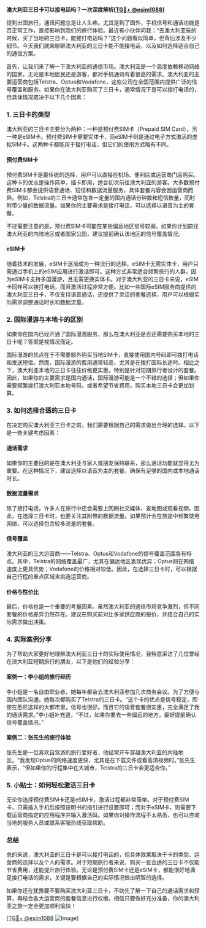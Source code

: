 **澳大利亚三日卡可以接电话吗？一次深度解析[[TG💪+ @esim1088](https://t.me/s/esim1088)]**

提到出国旅行，通讯问题总是让人头疼。尤其是到了国外，手机信号和通话功能是否正常工作，直接影响到我们的旅行体验。最近有小伙伴问我：“去澳大利亚玩的时候，买了当地的三日卡，能接打电话吗？”这个问题看似简单，但背后涉及不少细节。今天我们就来聊聊澳大利亚的三日卡能不能接电话，以及如何选择适合自己的通信方案。

首先，让我们来了解一下澳大利亚的通信市场。澳大利亚是一个高度依赖移动网络的国家，无论是本地居民还是游客，都对手机通讯有着很高的需求。澳大利亚的主要运营商包括Telstra、Optus和Vodafone，这些公司在全国范围内提供广泛的信号覆盖和服务。如果你在澳大利亚购买了三日卡，通常情况下是可以接打电话的，但具体情况取决于以下几个因素：

### **1. 三日卡的类型**
澳大利亚的三日卡主要分为两种：一种是预付费SIM卡（Prepaid SIM Card），另一种是eSIM卡。预付费SIM卡需要实体卡，而eSIM卡则是通过电子方式激活的虚拟SIM卡。这两种卡都能用于接打电话，但它们的使用方式略有不同。

#### **预付费SIM卡**
预付费SIM卡是最传统的选择，用户可以直接在机场、便利店或运营商门店购买。这种卡的优点是操作简单，插卡即用，适合初次前往澳大利亚的游客。大多数预付费SIM卡都会提供语音通话、短信和数据流量服务，具体套餐内容会因运营商而异。例如，Telstra的三日卡通常包含一定量的国内通话分钟数和短信数量，同时附带少量的数据流量。如果你的主要需求是接打电话，可以选择以语音为主的套餐。

不过需要注意的是，预付费SIM卡可能在某些偏远地区信号较弱。如果你计划前往澳大利亚的内陆地区或者国家公园，建议提前确认该地区的信号覆盖情况。

#### **eSIM卡**
随着技术的发展，eSIM卡逐渐成为一种流行的选择。eSIM卡无需实体卡，用户只需通过手机上的eSIM应用进行激活即可。这种方式非常适合频繁旅行的人群，因为eSIM卡支持多国漫游，且无需更换实体卡。对于澳大利亚的三日卡来说，eSIM卡同样可以接打电话，而且激活过程非常方便。比如一些国际eSIM服务商提供的澳大利亚三日卡，不仅支持语音通话，还提供了灵活的套餐选择，用户可以根据实际需求调整通话时长和数据流量。

### **2. 国际漫游与本地卡的区别**
如果你在国内已经开通了国际漫游服务，那么在澳大利亚是否还需要购买本地的三日卡呢？答案是视情况而定。

国际漫游的优点在于不需要额外购买当地SIM卡，直接使用国内号码即可拨打电话和发送短信。然而，国际漫游的费用通常较高，尤其是在拨打国际长途时。相比之下，澳大利亚本地的三日卡往往价格更实惠，特别是针对短期旅行者设计的套餐。因此，如果你的主要需求是国内通话，国际漫游可能是一个不错的选择；但如果你需要频繁拨打澳大利亚本地号码，或者希望节省费用，购买本地三日卡会更加划算。

### **3. 如何选择合适的三日卡**
在决定购买澳大利亚三日卡之前，我们需要根据自己的需求做出合理的选择。以下是一些关键考虑因素：

#### **通话需求**
如果你的主要目的是在澳大利亚与家人或朋友保持联系，那么通话功能就显得尤为重要。在这种情况下，建议选择以语音为主的套餐，确保有足够的国内或本地通话时长。

#### **数据流量需求**
除了接打电话，许多人在旅行中还会需要上网刷社交媒体、查地图或观看视频。因此，在选择三日卡时，也要关注其附带的数据流量。如果预计会在旅途中频繁使用网络，可以选择包含较多流量的套餐。

#### **信号覆盖**
澳大利亚的三大运营商——Telstra、Optus和Vodafone的信号覆盖范围各有特点。其中，Telstra的网络覆盖最广，尤其在偏远地区表现优异；Optus则在网络速度上更具优势；Vodafone的价格相对较低。因此，在选择三日卡时，可以根据自己行程的重点区域来挑选运营商。

#### **价格与性价比**
最后，价格也是一个重要的考量因素。虽然澳大利亚的通信市场竞争激烈，但不同套餐的价格差异仍然存在。建议在购买前对比多家供应商的报价，并结合自己的实际需求做出决策。

### **4. 实际案例分享**
为了帮助大家更好地理解澳大利亚三日卡的实际使用情况，我特意采访了几位曾经在澳大利亚短期旅行的朋友，以下是他们的经验分享：

#### **案例一：李小姐的旅行经历**
李小姐是一名自由职业者，她每年都会去澳大利亚参加几次商务会议。为了方便与国内团队沟通，她每次都购买了Telstra的三日卡。“这个卡的优点是信号稳定，即使在悉尼这样的大都市里，信号也很好。而且它的语音套餐很实惠，完全满足了我的通话需求。”李小姐补充道，“不过，如果你要去一些偏远的地方，最好提前确认信号覆盖情况。”

#### **案例二：张先生的旅行体验**
张先生是一位喜欢自驾游的旅行爱好者，他经常开车穿越澳大利亚的内陆地区。“我发现Optus的网络速度更快，尤其是在下载文件或看高清视频时。”张先生表示，“但如果你的行程集中在大城市，Telstra的三日卡会更适合你。”

### **5. 小贴士：如何轻松激活三日卡**
无论你选择预付费SIM卡还是eSIM卡，激活过程都非常简单。对于预付费SIM卡，只需插入手机后按照说明书的指引进行设置即可；而对于eSIM卡，则需要下载运营商指定的应用程序并输入激活码。如果你对操作流程不太熟悉，也可以咨询当地的服务人员或联系客服热线获取帮助。

### **总结**
总的来说，澳大利亚的三日卡是可以接打电话的，但具体效果取决于卡的类型、运营商的选择以及个人的需求。对于短期旅行者来说，购买一张合适的三日卡不仅能节省费用，还能提升旅行体验。无论是预付费SIM卡还是eSIM卡，都能很好地满足接打电话的需求，关键是要根据自己的实际情况做出明智的选择。

如果你还在犹豫要不要购买澳大利亚三日卡，不妨先了解一下自己的通话需求和预算，再结合各大运营商的套餐信息进行权衡。相信只要做好充分准备，你的澳大利亚之旅一定会更加顺利愉快！

[[TG💪+ @esim1088](https://t.me/s/esim1088) ![Image](https://i.postimg.cc/4NQfJmqS/Snipaste-2025-05-13-00-14-12.png)]